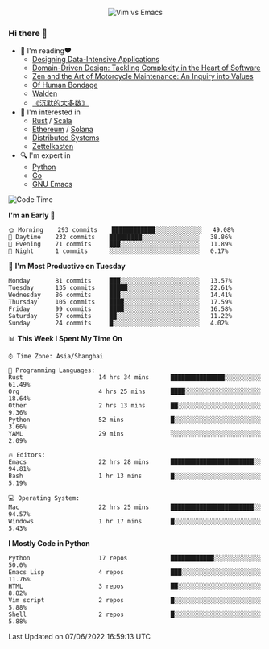 <p align="center">
    <img src="https://gist.githubusercontent.com/coldnight/e696baffb094e71c96cb302118878eae/raw/40ea5053a6f66cc65f90f437e4173497da225958/banner.gif" alt="Vim vs Emacs" />
</p>

### Hi there 👋

- 📖 I'm reading❤️
    + [Designing Data-Intensive Applications](https://www.oreilly.com/library/view/designing-data-intensive-applications/9781491903063/)
    + [Domain-Driven Design: Tackling Complexity in the Heart of Software](https://www.dddcommunity.org/book/evans_2003/)
    + [Zen and the Art of Motorcycle Maintenance: An Inquiry into Values](https://en.wikipedia.org/wiki/Zen_and_the_Art_of_Motorcycle_Maintenance)
    + [Of Human Bondage](https://en.wikipedia.org/wiki/Of_Human_Bondage)
    + [Walden](https://en.wikipedia.org/wiki/Walden)
    + [《沉默的大多数》](https://en.wikipedia.org/wiki/Silent_majority)
- 🌱 I'm interested in
    + [Rust](https://www.rust-lang.org/) / [Scala](https://www.scala-lang.org/)
    + [Ethereum](https://ethereum.org/en/) / [Solana](https://solana.com/)
	+ [Distributed Systems](https://www.linuxzen.com/notes/topics/20200320174417_%E5%88%86%E5%B8%83%E5%BC%8F/)
	+ [Zettelkasten](https://www.linuxzen.com/notes/notes/20220120080920-slip_box/)
- 🔍 I'm expert in
    + [Python](https://www.python.org/)
    + [Go](https://go.dev/)
    + [GNU Emacs](https://www.gnu.org/software/emacs/)

<!--START_SECTION:waka-->
![Code Time](http://img.shields.io/badge/Code%20Time-0%20secs-blue)

**I'm an Early 🐤** 

```text
🌞 Morning    293 commits    ████████████░░░░░░░░░░░░░   49.08% 
🌆 Daytime    232 commits    █████████░░░░░░░░░░░░░░░░   38.86% 
🌃 Evening    71 commits     ███░░░░░░░░░░░░░░░░░░░░░░   11.89% 
🌙 Night      1 commits      ░░░░░░░░░░░░░░░░░░░░░░░░░   0.17%

```
📅 **I'm Most Productive on Tuesday** 

```text
Monday       81 commits     ███░░░░░░░░░░░░░░░░░░░░░░   13.57% 
Tuesday      135 commits    █████░░░░░░░░░░░░░░░░░░░░   22.61% 
Wednesday    86 commits     ███░░░░░░░░░░░░░░░░░░░░░░   14.41% 
Thursday     105 commits    ████░░░░░░░░░░░░░░░░░░░░░   17.59% 
Friday       99 commits     ████░░░░░░░░░░░░░░░░░░░░░   16.58% 
Saturday     67 commits     ██░░░░░░░░░░░░░░░░░░░░░░░   11.22% 
Sunday       24 commits     █░░░░░░░░░░░░░░░░░░░░░░░░   4.02%

```


📊 **This Week I Spent My Time On** 

```text
⌚︎ Time Zone: Asia/Shanghai

💬 Programming Languages: 
Rust                     14 hrs 34 mins      ███████████████░░░░░░░░░░   61.49% 
Org                      4 hrs 25 mins       ████░░░░░░░░░░░░░░░░░░░░░   18.64% 
Other                    2 hrs 13 mins       ██░░░░░░░░░░░░░░░░░░░░░░░   9.36% 
Python                   52 mins             █░░░░░░░░░░░░░░░░░░░░░░░░   3.66% 
YAML                     29 mins             ░░░░░░░░░░░░░░░░░░░░░░░░░   2.09%

🔥 Editors: 
Emacs                    22 hrs 28 mins      ███████████████████████░░   94.81% 
Bash                     1 hr 13 mins        █░░░░░░░░░░░░░░░░░░░░░░░░   5.19%

💻 Operating System: 
Mac                      22 hrs 25 mins      ███████████████████████░░   94.57% 
Windows                  1 hr 17 mins        █░░░░░░░░░░░░░░░░░░░░░░░░   5.43%

```

**I Mostly Code in Python** 

```text
Python                   17 repos            ████████████░░░░░░░░░░░░░   50.0% 
Emacs Lisp               4 repos             ███░░░░░░░░░░░░░░░░░░░░░░   11.76% 
HTML                     3 repos             ██░░░░░░░░░░░░░░░░░░░░░░░   8.82% 
Vim script               2 repos             █░░░░░░░░░░░░░░░░░░░░░░░░   5.88% 
Shell                    2 repos             █░░░░░░░░░░░░░░░░░░░░░░░░   5.88%

```



 Last Updated on 07/06/2022 16:59:13 UTC
<!--END_SECTION:waka-->
